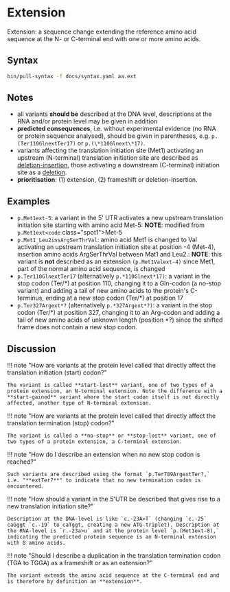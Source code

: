 # Extension

<!-- ## Definition -->

Extension: a sequence change extending the reference amino acid sequence at the N- or C-terminal end with one or more amino acids.

## Syntax

```sh exec="true"
bin/pull-syntax -f docs/syntax.yaml aa.ext
```

## Notes

- all variants **should be** described at the DNA level, descriptions at the RNA and/or protein level may be given in addition
- **predicted consequences**, i.e. without experimental evidence (no RNA or protein sequence analysed), should be given in parentheses, e.g. `p.(Ter110GlnextTer17)` or `p.(\*110Glnext\*17)`.
- variants affecting the translation initiation site (Met1) activating an upstream (N-terminal) translation initiation site are described as [deletion-insertion](delins.md), those activating a downstream (C-terminal) initiation site as a [deletion](deletion.md).
- **prioritisation**: (1) extension, (2) frameshift or deletion-insertion.

## Examples

- `p.Met1ext-5`: a variant in the 5' UTR activates a new upstream translation initiation site starting with amino acid Met-5: **NOTE**: modified from `p.Met1ext<code` class="spot1">Met</code>-5
- `p.Met1_Leu2insArgSerThrVal`: amino acid Met1 is changed to Val activating an upstream translation initiation site at position -4 (Met-4), insertion amino acids ArgSerThrVal between Mat1 and Leu2.: **NOTE**: this variant is **not** described as an extension `(p.Met1Valext-4)` since Met1, part of the normal amino acid sequence, is changed
- `p.Ter110GlnextTer17` (alternatively `p.*110Glnext*17)`: a variant in the stop codon (Ter/\*) at position 110, changing it to a Gln-codon (a no-stop variant) and adding a tail of new amino acids to the protein's C-terminus, ending at a new stop codon (Ter/\*) at position 17
- `p.Ter327Argext*?` (alternatively `p.*327Argext*?)`: a variant in the stop codon (Ter/\*) at position 327, changing it to an Arg-codon and adding a tail of new amino acids of unknown length (position \*?) since the shifted frame does not contain a new stop codon.

## Discussion

!!! note "How are variants at the protein level called that directly affect the translation initiation (start) codon?"

    The variant is called **start-lost** variant, one of two types of a protein extension, an N-terminal extension. Note the difference with a **start-gained** variant where the start codon itself is not directly affected, another type of N-terminal extension.

!!! note "How are variants at the protein level called that directly affect the translation termination (stop) codon?"

    The variant is called a **no-stop** or **stop-lost** variant, one of two types of a protein extension, a C-terminal extension.

!!! note "<a id='noend'></a>How do I describe an extension when no new stop codon is reached?"

    Such variants are described using the format `p.Ter789ArgextTer?,` i.e. "**extTer?**" to indicate that no new termination codon is encountered.

!!! note "How should a variant in the 5'UTR be described that gives rise to a new translation initiation site?"

    Description at the DNA-level is like `c.-23A>T` (changing `c.-25` caGggt `c.-19` to caTggt, creating a new ATG-triplet). Description at the RNA-level is `r.-23a>u` and at the protein level `p.(Met1ext-8),` indicating the predicted protein sequence is an N-terminal extension with 8 amino acids.

!!! note "Should I describe a duplication in the translation termination codon (TGA to TGGA) as a frameshift or as an extension?"

    The variant extends the amino acid sequence at the C-terminal end and is therefore by definition an **extension**.
